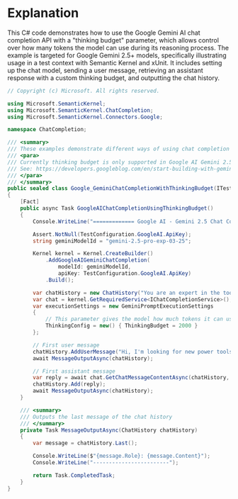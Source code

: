 # Explanation
This C# code demonstrates how to use the Google Gemini AI chat completion API with a "thinking budget" parameter, which allows control over how many tokens the model can use during its reasoning process. The example is targeted for Google Gemini 2.5+ models, specifically illustrating usage in a test context with Semantic Kernel and xUnit. It includes setting up the chat model, sending a user message, retrieving an assistant response with a custom thinking budget, and outputting the chat history.

```csharp
// Copyright (c) Microsoft. All rights reserved.

using Microsoft.SemanticKernel;
using Microsoft.SemanticKernel.ChatCompletion;
using Microsoft.SemanticKernel.Connectors.Google;

namespace ChatCompletion;

/// <summary>
/// These examples demonstrate different ways of using chat completion with Google AI API.
/// <para>
/// Currently thinking budget is only supported in Google AI Gemini 2.5+ models
/// See: https://developers.googleblog.com/en/start-building-with-gemini-25-flash/#:~:text=thinking%20budgets
/// </para>
/// </summary>
public sealed class Google_GeminiChatCompletionWithThinkingBudget(ITestOutputHelper output) : BaseTest(output)
{
    [Fact]
    public async Task GoogleAIChatCompletionUsingThinkingBudget()
    {
        Console.WriteLine("============= Google AI - Gemini 2.5 Chat Completion using Thinking Budget =============");

        Assert.NotNull(TestConfiguration.GoogleAI.ApiKey);
        string geminiModelId = "gemini-2.5-pro-exp-03-25";

        Kernel kernel = Kernel.CreateBuilder()
            .AddGoogleAIGeminiChatCompletion(
                modelId: geminiModelId,
                apiKey: TestConfiguration.GoogleAI.ApiKey)
            .Build();

        var chatHistory = new ChatHistory("You are an expert in the tool shop.");
        var chat = kernel.GetRequiredService<IChatCompletionService>();
        var executionSettings = new GeminiPromptExecutionSettings
        {
            // This parameter gives the model how much tokens it can use during the thinking process.
            ThinkingConfig = new() { ThinkingBudget = 2000 }
        };

        // First user message
        chatHistory.AddUserMessage("Hi, I'm looking for new power tools, any suggestion?");
        await MessageOutputAsync(chatHistory);

        // First assistant message
        var reply = await chat.GetChatMessageContentAsync(chatHistory, executionSettings);
        chatHistory.Add(reply);
        await MessageOutputAsync(chatHistory);
    }

    /// <summary>
    /// Outputs the last message of the chat history
    /// </summary>
    private Task MessageOutputAsync(ChatHistory chatHistory)
    {
        var message = chatHistory.Last();

        Console.WriteLine($"{message.Role}: {message.Content}");
        Console.WriteLine("------------------------");

        return Task.CompletedTask;
    }
}
```